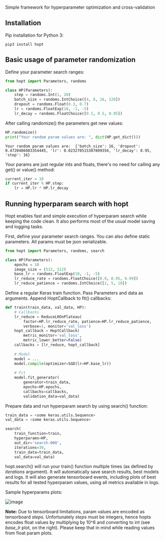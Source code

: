 Simple framework for hyperparameter optimization and cross-validation

## Installation
Pip installation for Python 3:

```pip3 install hopt```

## Basic usage of parameter randomization

Define your parameter search ranges:
```python
from hopt import Parameters, randoms

class HP(Parameters):
    step = randoms.Int(1, 20)
    batch_size = randoms.IntChoice([4, 8, 16, 128])
    dropout = randoms.Float(0.3, 0.7)
    lr = randoms.FloatExp(10, -1, -5)
    lr_decay = randoms.FloatChoice([0.1, 0.5, 0.95])
```

After calling randomize() the parameters get new values:

```python
HP.randomize()
print("Your random param values are: ", dict(HP.get_dict()))
```
```
Your random param values are:  {'batch_size': 16, 'dropout': 0.4720486083354445, 'lr': 0.023270515307809356, 'lr_decay': 0.95, 'step': 16}
```

Your params are just regular ints and floats, there's no need for calling any get() or value() method:

```python
current_iter = 10
if current_iter % HP.step:
    lr = HP.lr * HP.lr_decay
```
  
## Running hyperparam search with hopt

Hopt enables fast and simple execution of hyperparam search while keeping the code clean. It also performs most of the usual model saving and logging tasks.

First, define your parameter search ranges. You can also define static parameters. All params must be json serializable.

```python
from hopt import Parameters, randoms, search

class HP(Parameters):
    epochs = 10
    image_size = (512, 512)
    base_lr = randoms.FloatExp(10, -1, -5)
    lr_reduce_rate = randoms.FloatChoice([0.9, 0.95, 0.99])
    lr_reduce_patience = randoms.IntChoice([2, 5, 10]) 
```

Define a regular Keras train function. Pass Parameters and data as arguments. Append HoptCallback to fit() callbacks:

```python
def train(train_data, val_data, HP):
    # Callbacks
    lr_reduce = ReduceLROnPlateau(
        factor=HP.lr_reduce_rate, patience=HP.lr_reduce_patience,
        verbose=1, monitor='val_loss')
    hopt_callback = HoptCallback(
        metric_monitor='val_loss',
        metric_lower_better=False)
    callbacks = [lr_reduce, hopt_callback]
    
    # Model
    model = ...
    model.compile(optimizer=SGD(lr=HP.base_lr))
    
    # Fit
    model.fit_generator(
        generator=train_data,
        epochs=HP.epochs,
        callbacks=callbacks,
        validation_data=val_data)
```

Prepare data and run hyperparam search by using search() function:

```python
train_data = <some keras.utils.Sequence>
val_data = <some keras.utils.Sequence>

search(
    train_function=train,
    hyperparams=HP,
    out_dir='search-000',
    iterations=30,
    train_data=train_data,
    val_data=val_data)
```

hopt.search() will run your train() function multiple times (as defined by *iterations* argument). It will automatically save search results, best models and logs. It will also generate tensorboard events, including plots of best results for all tested hyperparam values, using all metrics available in logs.

Sample hyperparams plots:

![image](https://user-images.githubusercontent.com/30234642/58647452-e4e91100-8307-11e9-8720-3e6c244acec4.png)

**Note:** Due to tensorboard limitations, param values are encoded as tensorboard *steps*. Unfortunately *steps* must be integers, hence hopts encodes float values by multiplying by 10^6 and converting to int (see *base_lr* plot, on the right). Please keep that in mind while reading values from float param plots.
